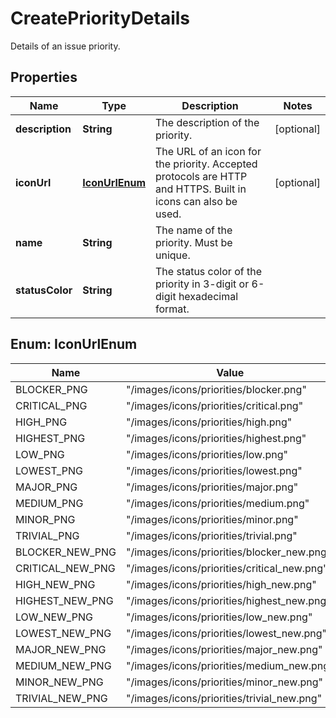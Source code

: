 

# CreatePriorityDetails

Details of an issue priority.

## Properties

| Name | Type | Description | Notes |
|------------ | ------------- | ------------- | -------------|
|**description** | **String** | The description of the priority. |  [optional] |
|**iconUrl** | [**IconUrlEnum**](#IconUrlEnum) | The URL of an icon for the priority. Accepted protocols are HTTP and HTTPS. Built in icons can also be used. |  [optional] |
|**name** | **String** | The name of the priority. Must be unique. |  |
|**statusColor** | **String** | The status color of the priority in 3-digit or 6-digit hexadecimal format. |  |



## Enum: IconUrlEnum

| Name | Value |
|---- | -----|
| BLOCKER_PNG | &quot;/images/icons/priorities/blocker.png&quot; |
| CRITICAL_PNG | &quot;/images/icons/priorities/critical.png&quot; |
| HIGH_PNG | &quot;/images/icons/priorities/high.png&quot; |
| HIGHEST_PNG | &quot;/images/icons/priorities/highest.png&quot; |
| LOW_PNG | &quot;/images/icons/priorities/low.png&quot; |
| LOWEST_PNG | &quot;/images/icons/priorities/lowest.png&quot; |
| MAJOR_PNG | &quot;/images/icons/priorities/major.png&quot; |
| MEDIUM_PNG | &quot;/images/icons/priorities/medium.png&quot; |
| MINOR_PNG | &quot;/images/icons/priorities/minor.png&quot; |
| TRIVIAL_PNG | &quot;/images/icons/priorities/trivial.png&quot; |
| BLOCKER_NEW_PNG | &quot;/images/icons/priorities/blocker_new.png&quot; |
| CRITICAL_NEW_PNG | &quot;/images/icons/priorities/critical_new.png&quot; |
| HIGH_NEW_PNG | &quot;/images/icons/priorities/high_new.png&quot; |
| HIGHEST_NEW_PNG | &quot;/images/icons/priorities/highest_new.png&quot; |
| LOW_NEW_PNG | &quot;/images/icons/priorities/low_new.png&quot; |
| LOWEST_NEW_PNG | &quot;/images/icons/priorities/lowest_new.png&quot; |
| MAJOR_NEW_PNG | &quot;/images/icons/priorities/major_new.png&quot; |
| MEDIUM_NEW_PNG | &quot;/images/icons/priorities/medium_new.png&quot; |
| MINOR_NEW_PNG | &quot;/images/icons/priorities/minor_new.png&quot; |
| TRIVIAL_NEW_PNG | &quot;/images/icons/priorities/trivial_new.png&quot; |




